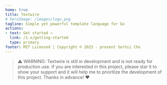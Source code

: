 ```yaml
---
home: true
title: Textwire
# heroImage: /images/logo.png
tagline: Simple yet powerful template language for Go
actions:
- text: Get started →
  link: /1.x/getting-started
  type: primary
footer: MIT Licensed | Copyright © 2023 - present Serhii Cho
---
```


> ⚠️ WARNING: Textwire is still in development and is not ready for production use. If you are interested in this project, please star it to show your support and it will help me to prioritize the development of this project. Thanks in advance! ❤️